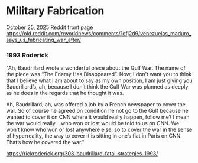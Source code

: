 # Military Fabrication

October 25, 2025 Reddit front page    
https://old.reddit.com/r/worldnews/comments/1ofj2d9/venezuelas_maduro_says_us_fabricating_war_after/

### 1993 Roderick

"Ah, Baudrillard wrote a wonderful piece about the Gulf War. The name of the piece was “The Enemy Has Disappeared”. Now, I don’t want you to think that I believe what I am about to say as my own position, I am just giving you Baudrillard’s, ah, because I don’t think the Gulf War was planned as deeply as he does in the regards that he thought it was.

Ah, Baudrillard, ah, was offered a job by a French newspaper to cover the war. So of course he agreed on condition he not go to the Gulf because he wanted to cover it on CNN where it would really happen, follow me? I mean the war would really… who won or lost would be told to us on CNN. We won’t know who won or lost anywhere else, so to cover the war in the sense of hyperreality, the way to cover it is sitting in one’s flat in Paris on CNN. That’s how he covered the war."

https://rickroderick.org/308-baudrillard-fatal-strategies-1993/
